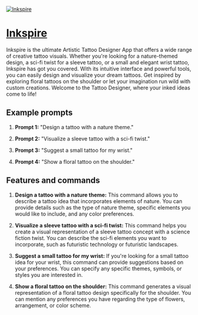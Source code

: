 [![Inkspire](https://files.oaiusercontent.com/file-bm1D1S3jHnT4j2dofC6dtGwK?se=2123-10-17T08%3A23%3A28Z&sp=r&sv=2021-08-06&sr=b&rscc=max-age%3D31536000%2C%20immutable&rscd=attachment%3B%20filename%3Dab65472a-85ce-44d8-a51b-09f76a8db207.png&sig=FVflOXfTL%2BEOy34VQ1U5Q%2B/PHSh1lFE91plLAKR/f%2B4%3D)](https://chat.openai.com/g/g-zqlCXCzP0-inkspire)

# [Inkspire](https://chat.openai.com/g/g-zqlCXCzP0-inkspire)

Inkspire is the ultimate Artistic Tattoo Designer App that offers a wide range of creative tattoo visuals. Whether you're looking for a nature-themed design, a sci-fi twist for a sleeve tattoo, or a small and elegant wrist tattoo, Inkspire has got you covered. With its intuitive interface and powerful tools, you can easily design and visualize your dream tattoos. Get inspired by exploring floral tattoos on the shoulder or let your imagination run wild with custom creations. Welcome to the Tattoo Designer, where your inked ideas come to life!

## Example prompts

1. **Prompt 1:** "Design a tattoo with a nature theme."

2. **Prompt 2:** "Visualize a sleeve tattoo with a sci-fi twist."

3. **Prompt 3:** "Suggest a small tattoo for my wrist."

4. **Prompt 4:** "Show a floral tattoo on the shoulder."

## Features and commands

1. **Design a tattoo with a nature theme:** This command allows you to describe a tattoo idea that incorporates elements of nature. You can provide details such as the type of nature theme, specific elements you would like to include, and any color preferences.

2. **Visualize a sleeve tattoo with a sci-fi twist:** This command helps you create a visual representation of a sleeve tattoo concept with a science fiction twist. You can describe the sci-fi elements you want to incorporate, such as futuristic technology or futuristic landscapes.

3. **Suggest a small tattoo for my wrist:** If you're looking for a small tattoo idea for your wrist, this command can provide suggestions based on your preferences. You can specify any specific themes, symbols, or styles you are interested in.

4. **Show a floral tattoo on the shoulder:** This command generates a visual representation of a floral tattoo design specifically for the shoulder. You can mention any preferences you have regarding the type of flowers, arrangement, or color scheme.